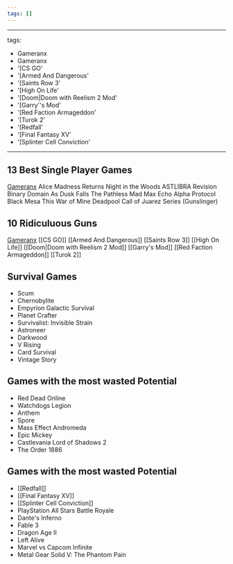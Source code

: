 ```yaml
---
tags: []
---
```


---
tags:
- Gameranx
- Gameranx
- '[CS GO'
- '[Armed And Dangerous'
- '[Saints Row 3'
- '[High On Life'
- '[Doom|Doom with Reelism 2 Mod'
- '[Garry''s Mod'
- '[Red Faction Armageddon'
- '[Turok 2'
- '[Redfall'
- '[Final Fantasy XV'
- '[Splinter Cell Conviction'
---


## 13 Best Single Player Games
[Gameranx](https://youtu.be/CdNcu5xENIc)
Alice Madness Returns
Night in the Woods
ASTLIBRA Revision
Binary Domain
As Dusk Falls
The Pathless
Mad Max
Echo
Alpha Protocol
Black Mesa
This War of Mine
Deadpool
Call of Juarez Series (Gunslinger)

## 10 Ridiculuous Guns
[Gameranx](https://youtu.be/z8UmsagGmyA)
[[CS GO]]
[[Armed And Dangerous]]
[[Saints Row 3]]
[[High On Life]]
[[Doom|Doom with Reelism 2 Mod]]
[[Garry's Mod]]
[[Red Faction Armageddon]]
[[Turok 2]]


## Survival Games
- Scum
- Chernobylite
- Empyrion Galactic Survival
- Planet Crafter
- Survivalist: Invisible Strain
- Astroneer
- Darkwood
- V Rising
- Card Survival
- Vintage Story

## Games with the most wasted Potential
- Red Dead Online
- Watchdogs Legion
- Anthem
- Spore
- Mass Effect Andromeda
- Epic Mickey
- Castlevania Lord of Shadows 2
- The Order 1886

## Games with the most wasted Potential
- [[Redfall]]
- [[Final Fantasy XV]]
- [[Splinter Cell Conviction]]
- PlayStation All Stars Battle Royale
- Dante's Inferno
- Fable 3
-  Dragon Age II
- Left Alive
- Marvel vs Capcom Infinite
- Metal Gear Solid V: The Phantom Pain